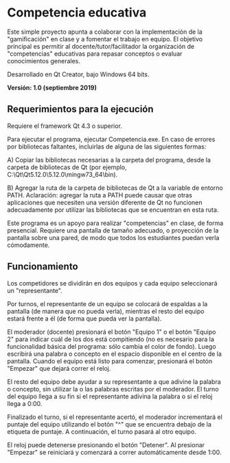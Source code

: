 # Competencia educativa

Este simple proyecto apunta a colaborar con la implementación de la "gamificación" en clase y a fomentar el trabajo en equipo. El objetivo principal es permitir al docente/tutor/facilitador la organización de "competencias" educativas para repasar conceptos o evaluar conocimientos generales.

Desarrollado en Qt Creator, bajo Windows 64 bits.

**Versión: 1.0 (septiembre 2019)**


## Requerimientos para la ejecución

Requiere el framework Qt 4.3 o superior.
  
Para ejecutar el programa, ejecutar Competencia.exe. En caso de errores por bibliotecas faltantes, incluirlas de alguna de las siguientes formas:
  
A) Copiar las bibliotecas necesarias a la carpeta del programa, desde la carpeta de bibliotecas de Qt (por ejemplo, C:\Qt\Qt5.12.0\5.12.0\mingw73_64\bin).
    
B) Agregar la ruta de la carpeta de bibliotecas de Qt a la variable de entorno PATH. Aclaración: agregar la ruta a PATH puede causar que otras aplicaciones que necesiten una versión diferente de Qt no funcionen adecuadamente por utilizar las bibliotecas que se encuentran en esta ruta.

Este programa es un apoyo para realizar "competencias" en clase, de forma presencial. Requiere una pantalla de tamaño adecuado, o proyección de la pantalla sobre una pared, de modo que todos los estudiantes puedan verla cómodamente.


## Funcionamiento

Los competidores se dividirán en dos equipos y cada equipo seleccionará un "representante".

Por turnos, el representante de un equipo se colocará de espaldas a la pantalla (de manera que no pueda verla), mientras el resto del equipo estará frente a él (de forma que pueda ver la pantalla).

El moderador (docente) presionará el botón "Equipo 1" o el botón "Equipo 2" para indicar cuál de los dos está compitiendo (no es necesario para la funcionalidad básica del programa: sólo cambia el color de fondo). Luego escribirá una palabra o concepto en el espacio disponible en el centro de la pantalla. Cuando el equipo está listo para comenzar, presionará el botón "Empezar" que dejará correr el reloj.

El resto del equipo debe ayudar a su representante a que adivine la palabra o concepto, sin utilizar la o las palabras escritas por el moderador. El turno del equipo llega a su fin si el representante adivina la palabra o si el reloj llega a 0:00.

Finalizado el turno, si el representante acertó, el moderador incrementará el puntaje del equipo utilizando el botón "^" que se encuentra debajo de la etiqueta de puntaje. A continuación, el turno pasará al otro equipo.

El reloj puede detenerse presionando el botón "Detener". Al presionar "Empezar" se reiniciará y comenzará a correr automáticamente desde 1:00.


